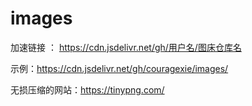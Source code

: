 # images

加速链接 ： https://cdn.jsdelivr.net/gh/用户名/图床仓库名

示例：https://cdn.jsdelivr.net/gh/couragexie/images/

无损压缩的网站：https://tinypng.com/
